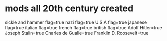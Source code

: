 # mods all 20th century created
sickle and hammer flag=true
nazi flag=true
U.S.A flag=true
japanese flag=true
italian flag=true
french flag=true
british flag=true
Adolf Hitler=true
Joseph Stalin=true
Charles de Gualle=true
Franklin D. Roosevelt=true
